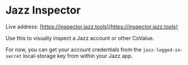 # Jazz Inspector

Live address: [https://inspector.jazz.tools](https://inspector.jazz.tools)

Use this to visually inspect a Jazz account or other CoValue.

For now, you can get your account credentials from the `jazz-logged-in-secret` local-storage key from within your Jazz app.
